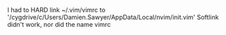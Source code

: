 I had to HARD link ~/.vim/vimrc to '/cygdrive/c/Users/Damien.Sawyer/AppData/Local/nvim/init.vim'
Softlink didn't work, nor did the name vimrc
